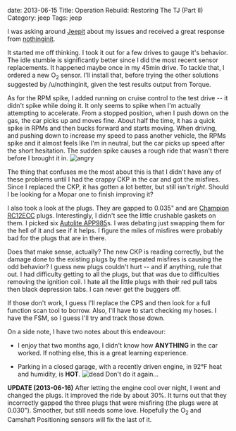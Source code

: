 date: 2013-06-15
Title: Operation Rebuild: Restoring The TJ (Part II)
Category: jeep
Tags: jeep

I was asking around [Jeepit](http://www.reddit.com/r/jeep) about my issues and received a great response from [nothinginit](http://www.reddit.com/r/Jeep/comments/1g3caj/idle_problems_acceleration_problems_need_advice/caiblhi).

It started me off thinking.  I took it out for a few drives to gauge it's behavior. The idle stumble is significantly better since I did the most recent sensor replacements. It happened maybe once in my 45min drive. To tackle that, I ordered a new O<sub>2</sub> sensor. I'll install that, before trying the other solutions suggested by /u/nothinginit, given the test results output from Torque.

As for the RPM spike, I added running on cruise control to the test drive -- it didn't spike while doing it. It only seems to spike when I'm actually attempting to accelerate. From a stopped position, when I push down on the gas, the car picks up and moves fine. About half the time, it has a quick spike in RPMs and then bucks forward and starts moving. When driving, and pushing down to increase my speed to pass another vehicle, the RPMs spike and it almost feels like I'm in neutral, but the car picks up speed after the short hesitation. The sudden spike causes a rough ride that wasn't there before I brought it in. ![angry](/images/angry.gif)

The thing that confuses me the most about this is that I didn't have any of these problems until I had the crappy CKP in the car and got the misfires. Since I replaced the CKP, it has gotten a lot better, but still isn't *right*. Should I be looking for a Mopar one to finish improving it?

I also took a look at the plugs. They are gapped to 0.035" and are [Champion RC12ECC](http://www.championsparkplugs.com/Quickwatch.aspx?zpid=8519) plugs. Interestingly, I didn't see the little crushable gaskets on them. I picked six [Autolite APP985](http://shop.advanceautoparts.com/webapp/wcs/stores/servlet/product_double-platinum-spark-plug-autolite_15650025-p?vehicleIdSearch=147591&isAllVehicle=false)s. I was debating just swapping them for the hell of it and see if it helps. I figure the miles of misfires were probably bad for the plugs that are in there.

Does that make sense, actually? The new CKP is reading correctly, but the damage done to the existing plugs by the repeated misfires is causing the odd behavior? I guess new plugs couldn't hurt -- and if anything, rule that out. I had difficulty getting to all the plugs, but that was due to difficulties removing the ignition coil. I hate all the little plugs with their red pull tabs then black depression tabs. I can never get the buggers off.

If those don't work, I guess I'll replace the CPS and then look for a full function scan tool to borrow. Also, I'll have to start checking my hoses. I have the FSM, so I guess I'll try and track those down.

On a side note, I have two notes about this endeavour:

* I enjoy that two months ago, I didn't know how **ANYTHING** in the car worked. If nothing else, this is a great learning experience.

* Parking in a closed garage, with a recently driven engine, in 92&deg;F heat and humidity, is **HOT**. ![dead](/images/dead.gif) Don't do it again...


**UPDATE (2013-06-16)**
After letting the engine cool over night, I went and changed the plugs. It improved the ride by about 30%. It turns out that they incorrectly gapped the three plugs that were misfiring (the plugs were at 0.030"). Smoother, but still needs some love. Hopefully the O<sub>2</sub> and Camshaft Positioning sensors will fix the last of it.
